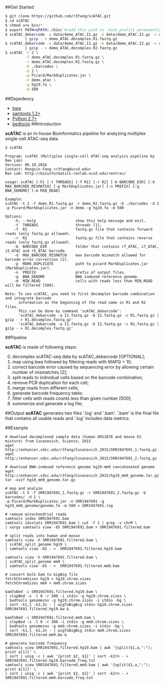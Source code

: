 ##Get Started     
```bash
$ git clone https://github.com/r3fang/scATAC.git
$ cd scATAC
$ chmod u+x bin/*
$ export PATH=$PATH:./bin/ #(add this path to .bash_profile permanently)
$ scATAC_debarcode -a data/demo_ATAC.I1.gz -b data/demo_ATAC.I2.gz -c data/demo_ATAC.R1.gz \
	     | gzip - > demo_ATAC.decomplex.R1.fastq.gz
$ scATAC_debarcode -a data/demo_ATAC.I1.gz -b data/demo_ATAC.I2.gz -c data/demo_ATAC.R2.gz \
	     | gzip - > demo_ATAC.decomplex.R2.fastq.gz
$ scATAC -t 2 \
         -f demo_ATAC.decomplex.R1.fastq.gz \
         -r demo_ATAC.decomplex.R2.fastq.gz \
		 -b ./barcodes \
		 -d 2 \
		 -p Picard/MarkDuplicates.jar \
		 -n demo_atac \
		 -g hg19.fa \
		 -m 500
```
##Depedency
- [bwa](https://github.com/lh3/bwa)
- [samtools 1.2+](http://www.htslib.org/doc/samtools.html)
- [Python 2.7+](https://www.python.org/download/releases/2.7/)
- [bedtools](http://bedtools.readthedocs.io/en/latest/)
##Introduction

**scATAC** is an in-house Bioinformatics pipeline for analyzing multiplex single-cell ATAC-seq data.

```
$ scATAC

Program: scATAC (Multiplex single-cell ATAC-seq analysis pipeline by Ren Lab)
Version: 06.10.2016
Contact: Rongxin Fang <r3fang@ucsd.edu>
Ren Lab: http://bioinformatics-renlab.ucsd.edu/rentrac/

usage: scATAC [-h] [-t THREADS] [-f R1] [-r R2] [-b BARCODE_DIR] [-d MAX_BARCODE_MISMATCH] [-p MarkDuplicates.jar] [-n PREFIX] [-g BWA_GENOME] [-m MIN_READ]

Example:
scATAC -t 2 -f demo_R1.fastq.gz -r demo_R2.fastq.gz -b ./barcodes -d 2 -p Picard/MarkDuplicates.jar -n demo -g hg19.fa -m 500

Options:
	-h, --help                  show this help message and exit.
	-t  THREADS                 threads [1].
	-f  R1                      fastq.gz file that contains forward reads (only fastq.gz allowed).
	-r  R2                      fastq.gz file that contains reverse reads (only fastq.gz allowed).
	-b  BARCODE_DIR             folder that contains r7_ATAC, i7_ATAC, i5_ATAC and r5_ATAC barcode.
	-d  MAX_BARCODE_MISMATCH    max barcode mismatch allowed for barcode error correction [2].
	-p  MARK_DUPLICATE          path to picard MarkDuplicates.jar [MarkDuplicates.jar].
	-n  PREFIX                  prefix of output files.
	-g  BWA_GENOME              BWA indexed reference genome.
	-m  MIN_READ                cells with reads less than MIN_READ will be filtered [500].

Note: To use scATAC, you need to first decomplex barcode combination and integrate barcode
      information as the beginning of the read name in R1 and R2 files.
      This can be done by command 'scATAC_debarcode':
      'scATAC_debarcode -a I1.fastq.gz -b I2.fastq.gz -c R1.fastq.gz | gzip - > R1.decomplex.fastq.gz'
      'scATAC_debarcode -a I1.fastq.gz -b I2.fastq.gz -c R2.fastq.gz | gzip - > R2.decomplex.fastq.gz'
```

##Pipeline

**scATAC** is made of following steps:

0. decomplex scATAC-seq data by scATAC_debarcode [OPTIONAL];
1. map using bwa followed by filtering reads with MAPQ < 10;
2. correct barcode error caused by sequencing error by allowing certain number of mismatches [2];
3. split reads to individual cells based on the barcode combination;
4. remove PCR duplication for each cell;
6. merge reads from different cells;
7. generate barcode frequency table;
8. filter cells with reads counts less than given number [500];
9. summerize and generate a log file;

##Output
**scATAC** generates two files '.log' and '.bam'. 
'.bam' is the final file that contains all usable reads and '.log' includes data metrics.
 
##Example

 ```
 # download decomplexed sample data (human GM12878 and mouse ES mixture) from Cusanovich, Science, 2015
 wget http://enhancer.sdsc.edu/r3fang/Cusanovich_2015/SRR1947691_1.fastq.gz
 wget http://enhancer.sdsc.edu/r3fang/Cusanovich_2015/SRR1947691_2.fastq.gz
 
 # download BWA-indexed reference genome hg19-mm9 concatenated genome
 wget http://enhancer.sdsc.edu/r3fang/Cusanovich_2015/hg19_mm9_genome.tar.gz
 tar -xvzf hg19_mm9_genome.tar.gz
 
 # map and analyze
 scATAC -t 5 -f SRR1947691_1.fastq.gz -r SRR1947691_2.fastq.gz -b barcodes/ -d 1 \
 -p Picard/MarkDuplicates.jar -n SRR1947691 -g hg19_mm9_genome/genome.fa -m 500 > SRR1947691.log
 
 # remove mitochondrial reads
 samtools index SRR1947691.bam
 samtools idxstats SRR1947691.bam | cut -f 1 | grep -v chrM \
 | xargs samtools view -bS SRR1947691.bam > SRR1947691.filtered.bam
 
 # split reads into human and mouse
 samtools view -h SRR1947691.filtered.bam \
 | scATAC_split_genome hg19 \
 | samtools view -bS - >  SRR1947691.filtered.hg19.bam

 samtools view -h SRR1947691.filtered.bam \
 | scATAC_split_genome mm9 \
 | samtools view -bS - >  SRR1947691.filtered.mm9.bam

 # convert bulk bam to bigWig file
 fetchChromSizes hg19 > hg19.chrom.sizes
 fetchChromSizes mm9 > mm9.chrom.sizes
 
 bamToBed -i SRR1947691.filtered.hg19.bam \
 | slopBed -s -l 0 -r 300 -i stdin -g hg19.chrom.sizes \
 | bedtools genomecov -g hg19.chrom.sizes -i stdin -bg \
 | sort -k1,1 -k2,2n - | wigToBigWig stdin hg19.chrom.sizes SRR1947691.filtered.hg19.bw &

 bamToBed -i SRR1947691.filtered.mm9.bam \
 | slopBed -s -l 0 -r 300 -i stdin -g mm9.chrom.sizes \
 | bedtools genomecov -g mm9.chrom.sizes -i stdin -bg \
 | sort -k1,1 -k2,2n - | wigToBigWig stdin mm9.chrom.sizes SRR1947691.filtered.mm9.bw &
 
 # generate barcode frequency
 samtools view SRR1947691.filtered.hg19.bam | awk '{split($1,a,":"); print a[1]}' \
 | sort | uniq -c | awk '{print $2, $1}' | sort -k2rn - > SRR1947691.filtered.hg19.barcode_freq.txt 
 samtools view SRR1947691.filtered.mm9.bam | awk '{split($1,a,":"); print a[1]}' \
 | sort | uniq -c | awk '{print $2, $1}' | sort -k2rn - > SRR1947691.filtered.mm9.barcode_freq.txt
  
 ```




